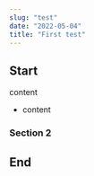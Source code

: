 ```yaml
---
slug: "test"
date: "2022-05-04"
title: "First test"
---
```

## Start
content
* content
### Section 2
## End